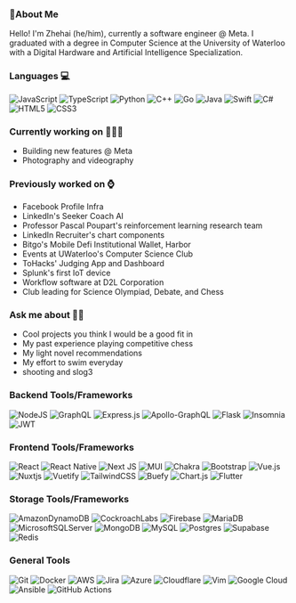 ### :wave:About Me
Hello! I'm Zhehai (he/him), currently a software engineer @ Meta. I graduated with a degree in Computer Science at the University of Waterloo with a Digital Hardware and Artificial Intelligence Specialization.

### Languages :computer:	
![JavaScript](https://img.shields.io/badge/javascript-%23323330.svg?style=flat&logo=javascript&logoColor=%23F7DF1E)
![TypeScript](https://img.shields.io/badge/typescript-%23007ACC.svg?style=flat&logo=typescript&logoColor=white)
![Python](https://img.shields.io/badge/python-3670A0?style=flat&logo=python&logoColor=ffdd54)
![C++](https://img.shields.io/badge/c++-%2300599C.svg?style=flat&logo=c%2B%2B&logoColor=white)
![Go](https://img.shields.io/badge/go-%2300ADD8.svg?style=flat&logo=go&logoColor=white)
![Java](https://img.shields.io/badge/java-%23ED8B00.svg?style=flat&logo=java&logoColor=white)
![Swift](https://img.shields.io/badge/swift-F54A2A?style=flat&logo=swift&logoColor=white)
![C#](https://img.shields.io/badge/c%23-%23239120.svg?style=flat&logo=c-sharp&logoColor=white)
![HTML5](https://img.shields.io/badge/html5-%23E34F26.svg?style=flat&logo=html5&logoColor=white)
![CSS3](https://img.shields.io/badge/css3-%231572B6.svg?style=flat&logo=css3&logoColor=white)

### Currently working on 👩🏻‍🔧
* Building new features @ Meta
* Photography and videography

### Previously worked on :watch:
* Facebook Profile Infra
* LinkedIn's Seeker Coach AI
* Professor Pascal Poupart's reinforcement learning research team
* LinkedIn Recruiter's chart components
* Bitgo's Mobile Defi Institutional Wallet, Harbor
* Events at UWaterloo's Computer Science Club
* ToHacks' Judging App and Dashboard
* Splunk's first IoT device
* Workflow software at D2L Corporation
* Club leading for Science Olympiad, Debate, and Chess

### Ask me about :man_shrugging:	
* Cool projects you think I would be a good fit in
* My past experience playing competitive chess
* My light novel recommendations
* My effort to swim everyday
* shooting and slog3


### Backend Tools/Frameworks
![NodeJS](https://img.shields.io/badge/node.js-6DA55F?style=flat&logo=node.js&logoColor=white)
![GraphQL](https://img.shields.io/badge/-GraphQL-E10098?style=flat&logo=graphql&logoColor=white)
![Express.js](https://img.shields.io/badge/express.js-%23404d59.svg?style=flat&logo=express&logoColor=%2361DAFB)
![Apollo-GraphQL](https://img.shields.io/badge/-ApolloGraphQL-311C87?style=flat&logo=apollo-graphql)
![Flask](https://img.shields.io/badge/flask-%23000.svg?style=flat&logo=flask&logoColor=white)
![Insomnia](https://img.shields.io/badge/Insomnia-black?style=flat&logo=insomnia&logoColor=5849BE)
![JWT](https://img.shields.io/badge/JWT-black?style=flat&logo=JSON%20web%20tokens)

### Frontend Tools/Frameworks
![React](https://img.shields.io/badge/react-%2320232a.svg?style=flat&logo=react&logoColor=%2361DAFB)
![React Native](https://img.shields.io/badge/react_native-%2320232a.svg?style=flat&logo=react&logoColor=%2361DAFB)
![Next JS](https://img.shields.io/badge/Next-black?style=flat&logo=next.js&logoColor=white)
![MUI](https://img.shields.io/badge/MUI-%230081CB.svg?style=flat&logo=mui&logoColor=white)
![Chakra](https://img.shields.io/badge/chakra-%234ED1C5.svg?style=flat&logo=chakraui&logoColor=white)
![Bootstrap](https://img.shields.io/badge/bootstrap-%23563D7C.svg?style=flat&logo=bootstrap&logoColor=white)
![Vue.js](https://img.shields.io/badge/vuejs-%2335495e.svg?style=flat&logo=vuedotjs&logoColor=%234FC08D)
![Nuxtjs](https://img.shields.io/badge/Nuxt-002E3B?style=flat&logo=nuxtdotjs&logoColor=#00DC82)
![Vuetify](https://img.shields.io/badge/Vuetify-1867C0?style=flat&logo=vuetify&logoColor=AEDDFF)
![TailwindCSS](https://img.shields.io/badge/tailwindcss-%2338B2AC.svg?style=flat&logo=tailwind-css&logoColor=white)
![Buefy](https://img.shields.io/badge/Buefy-7957D5?style=flat&logo=buefy&logoColor=48289E)
![Chart.js](https://img.shields.io/badge/chart.js-F5788D.svg?style=flat&logo=chart.js&logoColor=white)
![Flutter](https://img.shields.io/badge/Flutter-%2302569B.svg?style=flat&logo=Flutter&logoColor=white)

### Storage Tools/Frameworks
![AmazonDynamoDB](https://img.shields.io/badge/Amazon%20DynamoDB-4053D6?style=flat&logo=Amazon%20DynamoDB&logoColor=white)
![CockroachLabs](https://img.shields.io/badge/Cockroach%20Labs-6933FF?style=flat&logo=Cockroach%20Labs&logoColor=white)
![Firebase](https://img.shields.io/badge/Firebase-039BE5?style=flat&logo=Firebase&logoColor=white)
![MariaDB](https://img.shields.io/badge/MariaDB-003545?style=flat&logo=mariadb&logoColor=white)
![MicrosoftSQLServer](https://img.shields.io/badge/Microsoft%20SQL%20Sever-CC2927?style=flat&logo=microsoft%20sql%20server&logoColor=white)
![MongoDB](https://img.shields.io/badge/MongoDB-%234ea94b.svg?style=flat&logo=mongodb&logoColor=white)
![MySQL](https://img.shields.io/badge/mysql-%2300f.svg?style=flat&logo=mysql&logoColor=white)
![Postgres](https://img.shields.io/badge/postgres-%23316192.svg?style=flat&logo=postgresql&logoColor=white)
![Supabase](https://img.shields.io/badge/Supabase-3ECF8E?style=flat&logo=supabase&logoColor=white)
![Redis](https://img.shields.io/badge/redis-%23DD0031.svg?style=flat&logo=redis&logoColor=white)

### General Tools
![Git](https://img.shields.io/badge/git-%23F05033.svg?style=flat&logo=git&logoColor=white)
![Docker](https://img.shields.io/badge/docker-%230db7ed.svg?style=flat&logo=docker&logoColor=white)
![AWS](https://img.shields.io/badge/AWS-%23FF9900.svg?style=flat&logo=amazon-aws&logoColor=white)
![Jira](https://img.shields.io/badge/jira-%230A0FFF.svg?style=flat&logo=jira&logoColor=white)
![Azure](https://img.shields.io/badge/azure-%230072C6.svg?style=flat&logo=microsoftazure&logoColor=white)
![Cloudflare](https://img.shields.io/badge/Cloudflare-F38020?style=flat&logo=Cloudflare&logoColor=white)
![Vim](https://img.shields.io/badge/VIM-%2311AB00.svg?style=flat&logo=vim&logoColor=white)
![Google Cloud](https://img.shields.io/badge/GoogleCloud-%234285F4.svg?style=flat&logo=google-cloud&logoColor=white)
![Ansible](https://img.shields.io/badge/ansible-%231A1918.svg?style=flat&logo=ansible&logoColor=white)
![GitHub Actions](https://img.shields.io/badge/github%20actions-%232671E5.svg?style=flat&logo=githubactions&logoColor=white)

